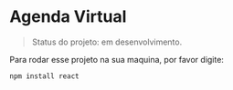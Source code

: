 <h1>Agenda Virtual</h1>

> Status do projeto: em desenvolvimento.

Para rodar esse projeto na sua maquina, por favor digite: 

```
npm install react 
```
